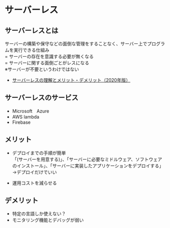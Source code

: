 # サーバーレス

## サーバーレスとは
サーバーの構築や保守などの面倒な管理をすることなく、サーバー上でプログラムを実行できる仕組み<br>
= サーバーの存在を意識する必要が無くなる<br>
= サーバーに関する面倒ごとがレスになる<br>
※サーバーが不要というわけではない

- [サーバーレスの理解とメリット・デメリット（2020年版）](https://qiita.com/takanorig/items/3a3a0b43b5be5b4a124f)

## サーバーレスのサービス
- Microsoft　Azure
- AWS lambda
- Firebase


## メリット
- デプロイまでの手順が簡単<br>
「(サーバーを用意する)」、「サーバーに必要なミドルウェア、ソフトウェアのインストール」、「サーバーに実装したアプリケーションをデプロイする」<br>
→デプロイだけでいい

- 運用コストを減らせる

## デメリット
- 特定の言語しか使えない？
- モニタリング機能とデバッグが弱い

 
